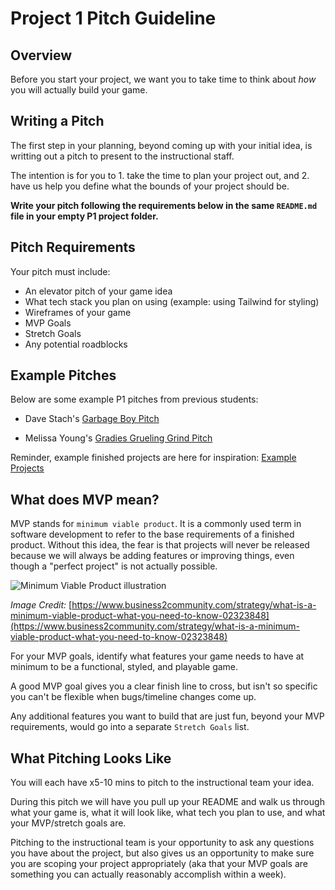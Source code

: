 # Project 1 Pitch Guideline

## Overview

Before you start your project, we want you to take time to think about _how_ you will actually build your game.

## Writing a Pitch

The first step in your planning, beyond coming up with your initial idea, is writting out a pitch to present to the instructional staff.

The intention is for you to 1. take the time to plan your project out, and 2. have us help you define what the bounds of your project should be.

**Write your pitch following the requirements below in the same `README.md` file in your empty P1 project folder.**

## Pitch Requirements

Your pitch must include:

* An elevator pitch of your game idea
* What tech stack you plan on using \(example: using Tailwind for styling\)
* Wireframes of your game
* MVP Goals
* Stretch Goals
* Any potential roadblocks

## Example Pitches

Below are some example P1 pitches from previous students:

* Dave Stach's [Garbage Boy Pitch](https://github.com/d4vves/garbage-boy/tree/3e81e21b420bd28c727a53faf881f7adc105176e)
<!-- * Weston Bailey's [Hyperdrive Pitch](https://github.com/weston-bailey/Hyperdrive/tree/c04ed7263b539df1ff38c87f5b02cd17744f0fab) -->
* Melissa Young's [Gradies Grueling Grind Pitch](https://github.com/melissay94/gradies-grueling-grind/tree/8bde73235007097ffa8e25a1d54c45d944405f40)

Reminder, example finished projects are here for inspiration: [Example Projects](https://gawdiseattle.gitbook.io/wdi/11-projects/past-projects/project1)

## What does MVP mean?

MVP stands for `minimum viable product`. It is a commonly used term in software development to refer to the base requirements of a finished product. Without this idea, the fear is that projects will never be released because we will always be adding features or improving things, even though a "perfect project" is not actually possible.

![Minimum Viable Product illustration](https://cdn.business2community.com/wp-content/uploads/2020/06/Screen-Shot-2020-06-18-at-11-40-50-AM.png)

_Image Credit:_ [https://www.business2community.com/strategy/what-is-a-minimum-viable-product-what-you-need-to-know-02323848](https://www.business2community.com/strategy/what-is-a-minimum-viable-product-what-you-need-to-know-02323848)

For your MVP goals, identify what features your game needs to have at minimum to be a functional, styled, and playable game.

A good MVP goal gives you a clear finish line to cross, but isn't so specific you can't be flexible when bugs/timeline changes come up.

Any additional features you want to build that are just fun, beyond your MVP requirements, would go into a separate `Stretch Goals` list.

## What Pitching Looks Like

You will each have x5-10 mins to pitch to the instructional team your idea.

During this pitch we will have you pull up your README and walk us through what your game is, what it will look like, what tech you plan to use, and what your MVP/stretch goals are.

Pitching to the instructional team is your opportunity to ask any questions you have about the project, but also gives us an opportunity to make sure you are scoping your project appropriately \(aka that your MVP goals are something you can actually reasonably accomplish within a week\).

